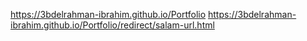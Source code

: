 https://3bdelrahman-ibrahim.github.io/Portfolio
https://3bdelrahman-ibrahim.github.io/Portfolio/redirect/salam-url.html
